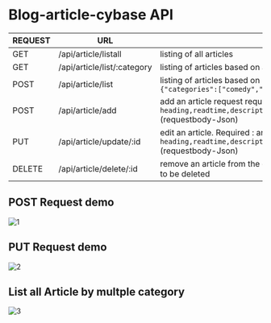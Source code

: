 
# Blog-article-cybase API


| REQUEST | URL | Description |
| ---- | ----| ----|
| GET | /api/article/listall | listing of all articles |
| GET | /api/article/list/:category | listing of articles based on a category ```/:category => string``` |
| POST | /api/article/list | listing of articles based on multiple category ``` Request JSON => {"categories":["comedy","thriller"]}``` |
| POST | /api/article/add | add an article request required fields ```heading,readtime,description,categories,image,verified,newest,trending ```(requestbody-Json)|
| PUT | /api/article/update/:id | edit an article. Required : articlei(URL) ```heading,readtime,description,categories,image,verified,newest,trending ``` (requestbody-Json) |
| DELETE | /api/article/delete/:id | remove an article from the database. **@param Id** : the Id of the article need to be deleted |



## POST Request demo
![1](https://user-images.githubusercontent.com/29366799/127739692-281def63-7ca0-4316-8985-2ea85c5a80d8.PNG)

## PUT Request demo
![2](https://user-images.githubusercontent.com/29366799/127739728-87723b89-c251-4b7f-b37d-51009d9b132f.PNG)

## List all Article by multple category
![3](https://user-images.githubusercontent.com/29366799/127739750-ab608e24-d10e-4f3d-a734-06e0929bb32a.PNG)
